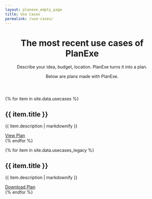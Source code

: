 ```yaml
---
layout: planexe_empty_page
title: Use Cases
permalink: /use-cases/
---
```


<header class="post-header planexe-usecases-header">
<h1 class="post-title">The most recent use cases of PlanExe</h1>
<div class="header-description">
    <p class="subtitle">Describe your idea, budget, location. PlanExe turns it into a plan.</p>
    <p class="description">Below are plans made with PlanExe.</p>
</div>
</header>

{% for item in site.data.usecases %}
<div class="use-case-card">
<h2>{{ item.title }}</h2>
<p>{{ item.description | markdownify }}</p>
<a class="use-case-card-arrow-link" href="../{{ item.report_link }}">View Plan</a>
</div>
{% endfor %}


{% for item in site.data.usecases_legacy %}
<div class="use-case-card">
<h2>{{ item.title }}</h2>
<p>{{ item.description | markdownify }}</p>
<a href="{{ item.download_link }}">Download Plan</a>
</div>
{% endfor %}

